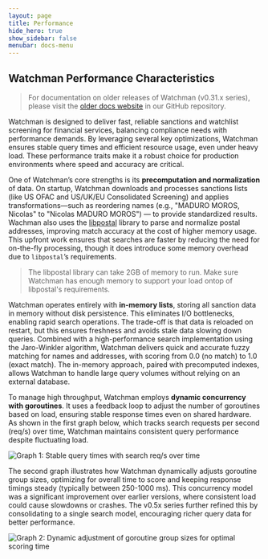 ```yaml
---
layout: page
title: Performance
hide_hero: true
show_sidebar: false
menubar: docs-menu
---
```


## Watchman Performance Characteristics

> For documentation on older releases of Watchman (v0.31.x series), please visit the [older docs website](https://github.com/moov-io/watchman/tree/v0.31.3/docs) in our GitHub repository.

Watchman is designed to deliver fast, reliable sanctions and watchlist screening for financial services, balancing compliance needs with performance demands. By leveraging several key optimizations,
Watchman ensures stable query times and efficient resource usage, even under heavy load. These performance traits make it a robust choice for production environments where speed and accuracy are critical.

One of Watchman’s core strengths is its **precomputation and normalization** of data. On startup, Watchman downloads and processes sanctions lists (like US OFAC and US/UK/EU Consolidated Screening)
and applies transformations—such as reordering names (e.g., "MADURO MOROS, Nicolas" to "Nicolas MADURO MOROS") — to provide standardized results. Wachman also uses the [libpostal](https://github.com/openvenues/libpostal)
library to parse and normalize postal addresses, improving match accuracy at the cost of higher memory usage. This upfront work ensures that searches are faster by reducing the need for on-the-fly
processing, though it does introduce some memory overhead due to `libpostal`’s requirements.

> The libpostal library can take 2GB of memory to run. Make sure Watchman has enough memory to support your load ontop of libpostal's requirements.

Watchman operates entirely with **in-memory lists**, storing all sanction data in memory without disk persistence. This eliminates I/O bottlenecks, enabling rapid search operations.
The trade-off is that data is reloaded on restart, but this ensures freshness and avoids stale data slowing down queries. Combined with a high-performance search implementation using the
Jaro-Winkler algorithm, Watchman delivers quick and accurate fuzzy matching for names and addresses, with scoring from 0.0 (no match) to 1.0 (exact match).
The in-memory approach, paired with precomputed indexes, allows Watchman to handle large query volumes without relying on an external database.

To manage high throughput, Watchman employs **dynamic concurrency with goroutines**. It uses a feedback loop to adjust the number of goroutines based on load, ensuring stable response
times even on shared hardware. As shown in the first graph below, which tracks search requests per second (req/s) over time, Watchman maintains consistent query performance despite fluctuating load.

![Graph 1: Stable query times with search req/s over time](../images/stable-response-times.png)

The second graph illustrates how Watchman dynamically adjusts goroutine group sizes, optimizing for overall time to score and keeping response timings steady (typically between 250-1000 ms).
This concurrency model was a significant improvement over earlier versions, where consistent load could cause slowdowns or crashes. The v0.5x series further refined this by consolidating to a single search model,
encouraging richer query data for better performance.

![Graph 2: Dynamic adjustment of goroutine group sizes for optimal scoring time](../images/dynamic-goroutines.png)

